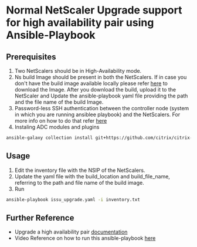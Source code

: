 # Normal NetScaler Upgrade support for high availability pair using Ansible-Playbook

## Prerequisites

1. Two NetScalers should be in High-Availability mode.
2. Ns build Image should be present in both the NetScalers. If in case you don't have the build image available locally please refer [here](https://www.citrix.com/downloads/citrix-adc/) to download the Image. After you download the build, upload it to the NetScaler and Update the ansible-playbook yaml file providing the path and the file name of the build Image.
3. Password-less SSH authentication between the controller node (system in which you are running ansiblee playbook) and the NetScalers. For more info on how to do that refer [here](https://github.com/citrix/citrix-adc-ansible-modules#usage)
4. Instaling ADC modules and plugins
```bash
ansible-galaxy collection install git+https://github.com/citrix/citrix-adc-ansible-modules.git#/ansible-collections/adc
```

## Usage

1. Edit the inventory file with the NSIP of the NetScalers.
2. Update the yaml file with the build_location and build_file_name, referring to the path and file name of the build image.
2. Run 
```bash
ansible-playbook issu_upgrade.yaml -i inventory.txt
```


## Further Reference

* Upgrade a high availability pair [documentation](https://docs.netscaler.com/en-us/citrix-adc/current-release/upgrade-downgrade-citrix-adc-appliance/upgrade-downgrade-ha-pair.html)
* Video Reference on how to run this ansible-playbook [here](https://youtu.be/mqbfWsaX5Xc)
